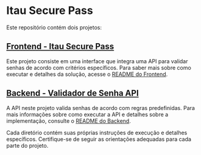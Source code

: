 # Itau Secure Pass

Este repositório contém dois projetos:

## [Frontend - Itau Secure Pass](./frontend)

Este projeto consiste em uma interface que integra uma API para validar senhas de acordo com critérios específicos. Para saber mais sobre como executar e detalhes da solução, acesse o [README do Frontend](./frontend/README.md).

## [Backend - Validador de Senha API](./backend)

A API neste projeto valida senhas de acordo com regras predefinidas. Para mais informações sobre como executar a API e detalhes sobre a implementação, consulte o [README do Backend](./backend/README.md).

Cada diretório contém suas próprias instruções de execução e detalhes específicos. Certifique-se de seguir as orientações adequadas para cada parte do projeto.
